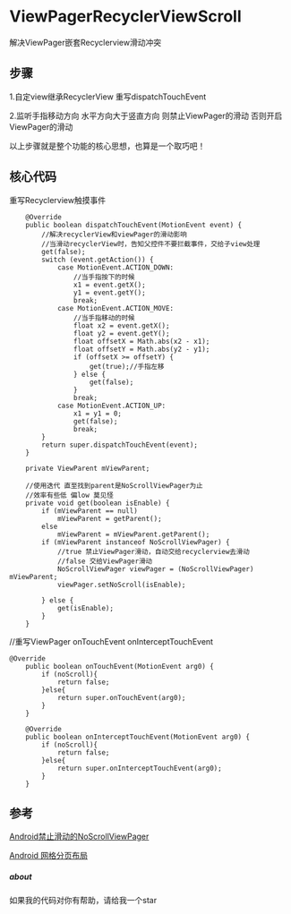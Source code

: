 # ViewPagerRecyclerViewScroll
解决ViewPager嵌套Recyclerview滑动冲突

## 步骤
1.自定view继承RecyclerView 重写dispatchTouchEvent

2.监听手指移动方向 水平方向大于竖直方向 则禁止ViewPager的滑动 否则开启ViewPager的滑动

以上步骤就是整个功能的核心思想，也算是一个取巧吧！

## 核心代码
重写Recyclerview触摸事件

```
    @Override
    public boolean dispatchTouchEvent(MotionEvent event) {
        //解决recyclerView和viewPager的滑动影响
        //当滑动recyclerView时，告知父控件不要拦截事件，交给子view处理
        get(false);
        switch (event.getAction()) {
            case MotionEvent.ACTION_DOWN:
                //当手指按下的时候
                x1 = event.getX();
                y1 = event.getY();
                break;
            case MotionEvent.ACTION_MOVE:
                //当手指移动的时候
                float x2 = event.getX();
                float y2 = event.getY();
                float offsetX = Math.abs(x2 - x1);
                float offsetY = Math.abs(y2 - y1);
                if (offsetX >= offsetY) {
                    get(true);//手指左移
                } else {
                    get(false);
                }
                break;
            case MotionEvent.ACTION_UP:
                x1 = y1 = 0;
                get(false);
                break;
        }
        return super.dispatchTouchEvent(event);
    }

    private ViewParent mViewParent;

    //使用迭代 直至找到parent是NoScrollViewPager为止
    //效率有些低 偏low 莫见怪
    private void get(boolean isEnable) {
        if (mViewParent == null)
            mViewParent = getParent();
        else
            mViewParent = mViewParent.getParent();
        if (mViewParent instanceof NoScrollViewPager) {
            //true 禁止ViewPager滑动，自动交给recyclerview去滑动
            //false 交给ViewPager滑动
            NoScrollViewPager viewPager = (NoScrollViewPager) mViewParent;
            viewPager.setNoScroll(isEnable);

        } else {
            get(isEnable);
        }
    }
```

//重写ViewPager onTouchEvent onInterceptTouchEvent

```
@Override
    public boolean onTouchEvent(MotionEvent arg0) {
        if (noScroll){
            return false;
        }else{
            return super.onTouchEvent(arg0);
        }
    }

    @Override
    public boolean onInterceptTouchEvent(MotionEvent arg0) {
        if (noScroll){
            return false;
        }else{
            return super.onInterceptTouchEvent(arg0);
        }
    }
```

## 参考
[Android禁止滑动的NoScrollViewPager](https://blog.csdn.net/yilei0033/article/details/79444099)

[Android 网格分页布局](https://github.com/GcsSloop/pager-layoutmanager)

##### about
如果我的代码对你有帮助，请给我一个star
